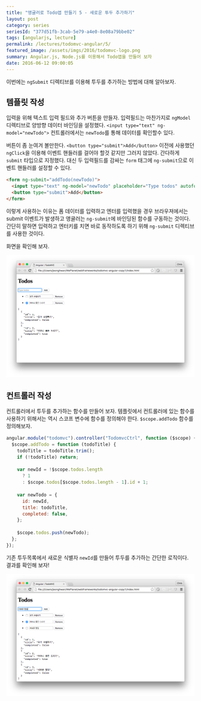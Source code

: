 ```yaml
---
title: "앵귤러로 Todo앱 만들기 5 - 새로운 투두 추가하기"
layout: post
category: series
seriesId: "377d51fb-3cab-5e79-a4e0-8e08a79bbe02"
tags: [angularjs, lecture]
permalink: /lectures/todomvc-angular/5/
featured_image: /assets/imgs/2016/todomvc-logo.png
summary: Angular.js, Node.js를 이용해서 Todo앱을 만들어 보자
date: 2016-06-12 09:00:05
---
```


이번에는 `ngSubmit` 디렉티브를 이용해 투두를 추가하는 방법에 대해 알아보자.

## 템플릿 작성

입력을 위해 텍스트 입력 필드와 추가 버튼을 만들자.
입력필드는 마찬가지로 `ngModel` 디렉티브로 양방향 데이터 바인딩을 설정했다.
`<input type="text" ng-model="newTodo">`
컨트롤러에서는 `newTodo`를 통해 데이터를 확인할수 있다.

버튼이 좀 눈여겨 볼만한다.
`<button type="submit">Add</button>`
이전에 사용했던 `ngClick`을 이용해 이벤트 핸들러를 걸어야 할것 같지만 그러지 않았다.
간다하게 `submit` 타입으로 지정했다.
대신 두 입력필드를 감싸는 `form` 태그에 `ng-submit`으로 이벤트 핸들러를 설정할 수 있다.

```html
<form ng-submit="addTodo(newTodo)">
  <input type="text" ng-model="newTodo" placeholder="Type todos" autofocus />
  <button type="submit">Add</button>
</form>
```

이렇게 사용하는 이유는 폼 데이터를 입력하고 엔터를 입력했을 경우
브라우져에서는 submit 이벤트가 발생하고 앵귤러는 `ng-submit`에 바인딩된 함수를 구동하는 것이다.
간단히 말하면 입력하고 엔터키를 치면 바로 동작하도록 하기 위해 `ng-submit` 디렉티브를 사용한 것이다.

화면을 확인해 보자.

![](/assets/imgs/2016/lecture-todomvc-angular-2-result6.png)

## 컨트롤러 작성

컨트롤러에서 투두를 추가하는 함수를 만들어 보자.
템플릿에서 컨트롤러에 있는 함수를 사용하기 위해서는 역시 스코프 변수에 함수를 정의해야 한다.
`$scope.addTodo` 함수를 정의해보자.

```javascript
angular.module("todomvc").controller("TodomvcCtrl", function ($scope) {
  $scope.addTodo = function (todoTitle) {
    todoTitle = todoTitle.trim();
    if (!todoTitle) return;

    var newId = !$scope.todos.length
      ? 1
      : $scope.todos[$scope.todos.length - 1].id + 1;

    var newTodo = {
      id: newId,
      title: todoTitle,
      completed: false,
    };

    $scope.todos.push(newTodo);
  };
});
```

기존 투두목록에서 새로운 식별자 `newId`를 만들어 투두를 추가하는 간단한 로직이다.
결과를 확인해 보자!

![](/assets/imgs/2016/lecture-todomvc-angular-2-result7.png)

